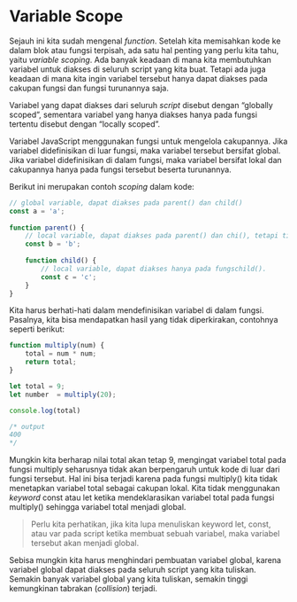 # Variable Scope

Sejauh ini kita sudah mengenal _function_. Setelah kita memisahkan kode ke dalam blok atau fungsi terpisah, ada satu hal penting yang perlu kita tahu, yaitu _variable scoping_. Ada banyak keadaan di mana kita membutuhkan variabel untuk diakses di seluruh script yang kita buat. Tetapi ada juga keadaan di mana kita ingin variabel tersebut hanya dapat diakses pada cakupan fungsi dan fungsi turunannya saja.

Variabel yang dapat diakses dari seluruh _script_ disebut dengan “globally scoped”, sementara variabel yang hanya diakses hanya pada fungsi tertentu disebut dengan “locally scoped”.

Variabel JavaScript menggunakan fungsi untuk mengelola cakupannya. Jika variabel didefinisikan di luar fungsi, maka variabel tersebut bersifat global. Jika variabel didefinisikan di dalam fungsi, maka variabel bersifat lokal dan cakupannya hanya pada fungsi tersebut beserta turunannya.

Berikut ini merupakan contoh _scoping_ dalam kode:

```javascript
// global variable, dapat diakses pada parent() dan child()
const a = 'a'; 
 
function parent() {
    // local variable, dapat diakses pada parent() dan chi(), tetapi tidak dapat diakses di luar dari fungstersebut.
    const b = 'b'; 
    
    function child() {
        // local variable, dapat diakses hanya pada fungschild().
        const c = 'c';
    }
}
```

Kita harus berhati-hati dalam mendefinisikan variabel di dalam fungsi. Pasalnya, kita bisa mendapatkan hasil yang tidak diperkirakan, contohnya seperti berikut:

```javascript
function multiply(num) {
    total = num * num;
    return total;
}

let total = 9;
let number  = multiply(20);

console.log(total)

/* output
400
*/
```

Mungkin kita berharap nilai total akan tetap 9, mengingat variabel total pada fungsi multiply seharusnya tidak akan berpengaruh untuk kode di luar dari fungsi tersebut. Hal ini bisa terjadi karena pada fungsi multiply\(\) kita tidak menetapkan variabel total sebagai cakupan lokal. Kita tidak menggunakan _keyword_ const atau let ketika mendeklarasikan variabel total pada fungsi multiply\(\) sehingga variabel total menjadi global.

> Perlu kita perhatikan, jika kita lupa menuliskan keyword let, const, atau var pada script ketika membuat sebuah variabel, maka variabel tersebut akan menjadi global.

Sebisa mungkin kita harus menghindari pembuatan variabel global, karena variabel global dapat diakses pada seluruh script yang kita tuliskan. Semakin banyak variabel global yang kita tuliskan, semakin tinggi kemungkinan tabrakan \(_collision_\) terjadi.

